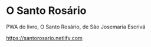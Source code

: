 # O Santo Rosário
PWA do livro, O Santo Rosário, de São Josemaria Escrivá

https://santorosario.netlify.com
